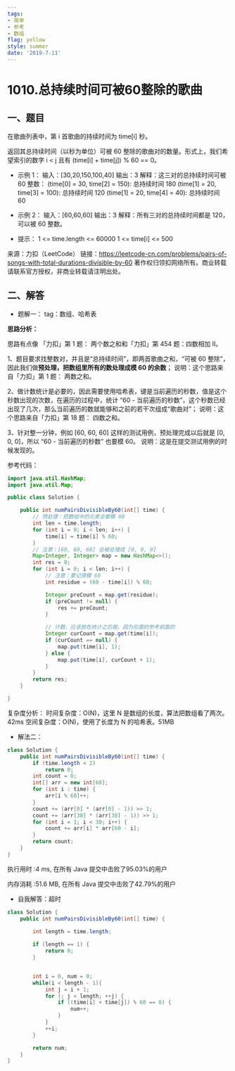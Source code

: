 ```yaml
---
tags: 
- 简单
- 参考
- 数组
flag: yellow
style: summer
date: '2019-7-11'
---
```

# 1010.总持续时间可被60整除的歌曲

## 一、题目
在歌曲列表中，第 i 首歌曲的持续时间为 time[i] 秒。

返回其总持续时间（以秒为单位）可被 60 整除的歌曲对的数量。形式上，我们希望索引的数字  i < j 且有 (time[i] + time[j]) % 60 == 0。

- 示例 1：
输入：[30,20,150,100,40]
输出：3
解释：这三对的总持续时间可被 60 整数：
(time[0] = 30, time[2] = 150): 总持续时间 180
(time[1] = 20, time[3] = 100): 总持续时间 120
(time[1] = 20, time[4] = 40): 总持续时间 60

- 示例 2：
输入：[60,60,60]
输出：3
解释：所有三对的总持续时间都是 120，可以被 60 整数。
 
- 提示：
1 <= time.length <= 60000
1 <= time[i] <= 500

来源：力扣（LeetCode）
链接：https://leetcode-cn.com/problems/pairs-of-songs-with-total-durations-divisible-by-60
著作权归领扣网络所有。商业转载请联系官方授权，非商业转载请注明出处。


## 二、解答

- 题解一：
  tag：数组、哈希表
  
 **思路分析：**

思路有点像 「力扣」第 1 题： 两个数之和和「力扣」第 454 题：四数相加 II。

1、题目要求找整数对，并且是“总持续时间”，即两首歌曲之和，“可被 60 整除”，因此我们做**预处理，把数组里所有的数处理成模 60 的余数**；
说明：这个思路来自「力扣」第 1 题： 两数之和。

2、做计数统计是必要的，因此需要使用哈希表，键是当前遍历的秒数，值是这个秒数出现的次数，在遍历的过程中，统计 “60 - 当前遍历的秒数”，这个秒数已经出现了几次，那么当前遍历的数就能够和之前的若干次组成“歌曲对”；
说明：这个思路来自「力扣」第 18 题： 四数之和。

3、针对整一分钟，例如 [60, 60, 60] 这样的测试用例，预处理完成以后就是 [0, 0, 0]，所以 “60 - 当前遍历的秒数” 也要模 60。
说明：这是在提交测试用例的时候发现的。

参考代码：

```Java
import java.util.HashMap;
import java.util.Map;

public class Solution {

    public int numPairsDivisibleBy60(int[] time) {
        // 预处理：把数组中的元素全都模 60
        int len = time.length;
        for (int i = 0; i < len; i++) {
            time[i] = time[i] % 60;
        }
        // 注意：[60, 60, 60] 会被处理成 [0, 0, 0]
        Map<Integer, Integer> map = new HashMap<>();
        int res = 0;
        for (int i = 0; i < len; i++) {
            // 注意：要记得模 60
            int residue = (60 - time[i]) % 60;

            Integer preCount = map.get(residue);
            if (preCount != null) {
                res += preCount;
            }

            // 计数，应该放在统计之后做，因为后面的参考前面的
            Integer curCount = map.get(time[i]);
            if (curCount == null) {
                map.put(time[i], 1);
            } else {
                map.put(time[i], curCount + 1);
            }
        }
        return res;
    }

}
```
复杂度分析：
时间复杂度：O(N)，这里 N 是数组的长度，算法把数组看了两次。42ms
空间复杂度：O(N)，使用了长度为 N 的哈希表。51MB

- 解法二：
```java
class Solution {
    public int numPairsDivisibleBy60(int[] time) {
        if (time.length < 2)
            return 0;
        int count = 0;
        int[] arr = new int[60];
        for (int i : time) {
            arr[i % 60]++;
        }
        count += (arr[0] * (arr[0] - 1)) >> 1;
        count += (arr[30] * (arr[30] - 1)) >> 1;
        for (int i = 1; i < 30; i++) {
            count += arr[i] * arr[60 - i];
        }
        return count;
    }
}

```
执行用时 :4 ms, 在所有 Java 提交中击败了95.03%的用户

内存消耗 :51.6 MB, 在所有 Java 提交中击败了42.79%的用户



- 自我解答：超时
```java
class Solution {
    public int numPairsDivisibleBy60(int[] time) {
        
        int length = time.length;

        if (length == 1) {            
            return 0;
        }


        int i = 0, num = 0;
        while(i < length - 1){
            int j = i + 1;
            for (; j < length; ++j) {
                if ((time[i] + time[j]) % 60 == 0) {
                    num++;
                }
            }
            ++i;
        }

        return num;
    }
}
```


